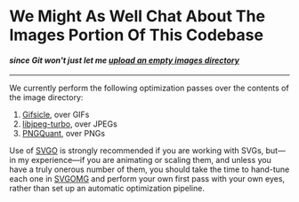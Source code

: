 # We Might As Well Chat About The Images Portion Of This Codebase
#### _since Git won't just let me [upload an empty images directory](https://git.wiki.kernel.org/index.php/Git_FAQ#Can_I_add_empty_directories.3F)_

***

We currently perform the following optimization passes over the contents of the image directory:

1. [Gifsicle](https://www.lcdf.org/gifsicle/), over GIFs
2. [libjpeg-turbo](https://libjpeg-turbo.org/), over JPEGs
3. [PNGQuant](https://pngquant.org/), over PNGs

Use of [SVGO](https://github.com/svg/svgo) is strongly recommended if you are working with SVGs, but—in my experience—if you are animating or scaling them, and unless you have a truly onerous number of them, you should take the time to hand-tune each one in [SVGOMG](https://jakearchibald.github.io/svgomg/) and perform your own first pass with your own eyes, rather than set up an automatic optimization pipeline.
